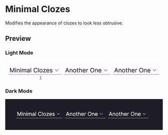 # Minimal Clozes
Modifies the appearance of clozes to look less obtrusive.

## Preview
### Light Mode
![Preview1](https://raw.githubusercontent.com/anishaaa1/Minimal-Clozes/main/src/media/minimal-clozes-light.gif)
### Dark Mode
![Preview2](https://raw.githubusercontent.com/anishaaa1/Minimal-Clozes/main/src/media/minimal-clozes-dark.gif)
